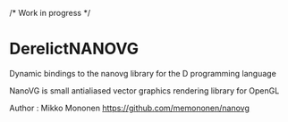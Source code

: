 /* Work in progress */

DerelictNANOVG
======

Dynamic bindings to the nanovg library for the D programming language

NanoVG is small antialiased vector graphics rendering library for OpenGL

Author : Mikko Mononen
https://github.com/memononen/nanovg